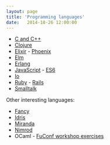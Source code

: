 ```yaml
---
layout: page
title: 'Programming languages'
date:   2014-10-26 12:00:00
---
```


* [C and C++](/notes/c.html)
* [Clojure](/notes/clojure.html)
* [Elixir](/notes/elixir.html) - [Phoenix](/notes/phoenix.html)
* [Elm](/notes/elm.html)
* [Erlang](/notes/erlang.html)
* [JavaScript](/notes/js.html) - [ES6](/notes/es6.html)
* [Io](/notes/io.html)
* [Ruby](/notes/ruby.html) - [Rails](/notes/rails.html)
* [Smalltalk](/notes/smalltalk.html)

Other interesting languages:

* [Fancy](http://www.fancy-lang.org/)
* [Idris](http://www.idris-lang.org/example/)
* [Miranda](http://miranda.org.uk/)
* [Nimrod](http://nimrod-lang.org/documentation.html)
* OCaml - [FuConf workshop exercises](http://gazagnaire.org/fuconf14/)
